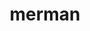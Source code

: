 ---
layout: smileys&emotion
title: merman
emoji: merman
permalink: 🧜‍♂️.html
image: assets/img/3moji/merman.png
---